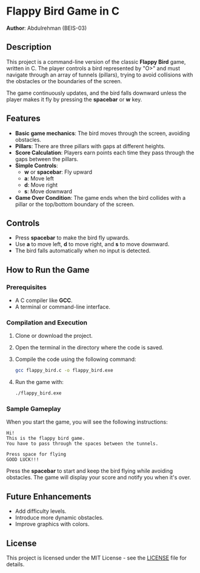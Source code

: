 

# Flappy Bird Game in C

**Author**: Abdulrehman (BEIS-03)

## Description

This project is a command-line version of the classic **Flappy Bird** game, written in C. The player controls a bird represented by "O>" and must navigate through an array of tunnels (pillars), trying to avoid collisions with the obstacles or the boundaries of the screen.

The game continuously updates, and the bird falls downward unless the player makes it fly by pressing the **spacebar** or **w** key.

## Features

- **Basic game mechanics**: The bird moves through the screen, avoiding obstacles.
- **Pillars**: There are three pillars with gaps at different heights.
- **Score Calculation**: Players earn points each time they pass through the gaps between the pillars.
- **Simple Controls**: 
  - **w** or **spacebar**: Fly upward
  - **a**: Move left
  - **d**: Move right
  - **s**: Move downward
- **Game Over Condition**: The game ends when the bird collides with a pillar or the top/bottom boundary of the screen.

## Controls

- Press **spacebar** to make the bird fly upwards.
- Use **a** to move left, **d** to move right, and **s** to move downward.
- The bird falls automatically when no input is detected.

## How to Run the Game

### Prerequisites

- A C compiler like **GCC**.
- A terminal or command-line interface.

### Compilation and Execution

1. Clone or download the project.
2. Open the terminal in the directory where the code is saved.
3. Compile the code using the following command:

   ```bash
   gcc flappy_bird.c -o flappy_bird.exe
   ```

4. Run the game with:

   ```bash
   ./flappy_bird.exe
   ```

### Sample Gameplay

When you start the game, you will see the following instructions:

```
Hi!
This is the flappy bird game.
You have to pass through the spaces between the tunnels.

Press space for flying
GOOD LUCK!!!
```

Press the **spacebar** to start and keep the bird flying while avoiding obstacles. The game will display your score and notify you when it's over.

## Future Enhancements

- Add difficulty levels.
- Introduce more dynamic obstacles.
- Improve graphics with colors.

## License

This project is licensed under the MIT License - see the [LICENSE](LICENSE) file for details.



